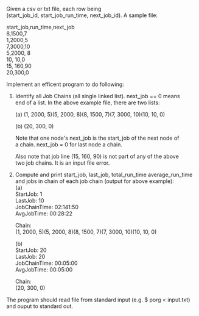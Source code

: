 Given a csv or txt file, each row being  
(start_job_id, start_job_run_time, next_job_id). A sample file:  
  
start_job,run_time,next_job  
8,1500,7  
1,2000,5  
7,3000,10  
5,2000,  8  
10, 10,0  
15, 160,90  
20,300,0  
  
Implement an efficent program to do following: 
  
1. Identify all Job Chains (all single linked list). next_job == 0 means  
   end of a list. In the above example file, there are two lists:  
  
   (a) (1, 2000, 5)(5, 2000, 8)(8, 1500, 7)(7, 3000, 10)(10, 10, 0)  
  
   (b) (20, 300, 0)  
  
   Note that one node's next_job is the start_job of the next node of  
   a chain. next_job = 0 for last node a chain.  
  
   Also note that job line (15, 160, 90) is not part of any of the above  
   two job chains. It is an input file error.  
  
2. Compute and print start_job, last_job, total_run_time average_run_time and jobs
   in chain of each job chain (output for above example):  
    (a)  
        StartJob: 1  
        LastJob: 10  
        JobChainTime: 02:141:50  
        AvgJobTime: 00:28:22  
  
    Chain:  
        (1, 2000, 5)(5, 2000, 8)(8, 1500, 7)(7, 3000, 10)(10, 10, 0)  
  
    (b)  
        StartJob: 20  
        LastJob: 20  
        JobChainTime: 00:05:00  
        AvgJobTime: 00:05:00  
  
     Chain:  
        (20, 300, 0)  
  
The program should read file from standard input (e.g. $ porg < input.txt)  
and ouput to standard out.  
